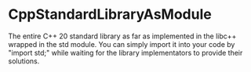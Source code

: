 # CppStandardLibraryAsModule
The entire C++ 20 standard library as far as implemented in the libc++ wrapped in the std module.
You can simply import it into your code by "import std;" while waiting for the library implementators to provide their solutions.
